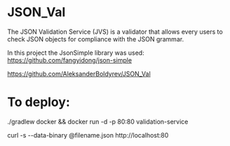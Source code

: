 # JSON_Val

The JSON Validation Service (JVS) is a validator that allows every users to check JSON objects for compliance with the JSON grammar.

In this project the JsonSimple library was used: https://github.com/fangyidong/json-simple

https://github.com/AleksanderBoldyrev/JSON_Val

# To deploy:
./gradlew docker && docker run -d -p 80:80 validation-service

curl -s --data-binary @filename.json http://localhost:80
